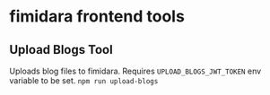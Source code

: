 # fimidara frontend tools

## Upload Blogs Tool

Uploads blog files to fimidara. Requires `UPLOAD_BLOGS_JWT_TOKEN` env variable to be set. `npm run upload-blogs`
